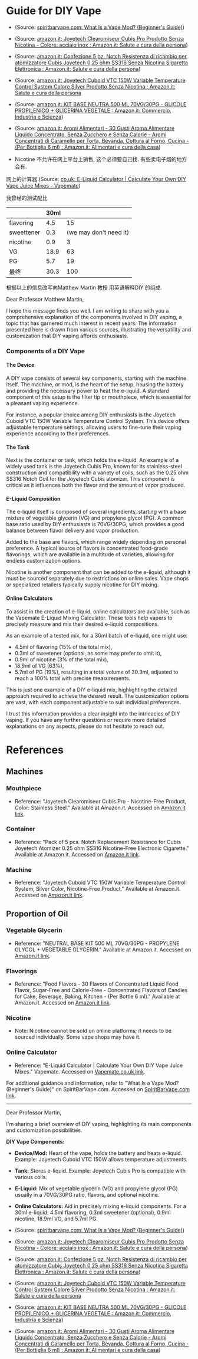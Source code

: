 # Guide for DIY Vape

- (Source:  [spiritbarvape.com: What Is a Vape Mod? (Beginner's Guide)](https://www.spiritbarvape.com/what-is-a-vape-mod/))
- (Source:  [amazon.it: Joyetech Clearomiseur Cubis Pro Prodotto Senza Nicotina - Colore: acciaio inox : Amazon.it: Salute e cura della persona](https://www.amazon.it/gp/product/B01H74N6KC/ref=ppx_yo_dt_b_asin_title_o03_s00?ie=UTF8&psc=1))
- (Source:  [amazon.it: Confezione 5 pz. Notch Resistenza di ricambio per atomizzatore Cubis Joyetech 0,25 ohm SS316 Senza Nicotina Sigaretta Elettronica : Amazon.it: Salute e cura della persona](https://www.amazon.it/gp/product/B01FAQ1KRA/ref=ppx_yo_dt_b_asin_title_o09_s00?ie=UTF8&psc=1))
- (Source:  [amazon.it: Joyetech Cuboid VTC 150W Variable Temperature Control System Colore Silver Prodotto Senza Nicotina : Amazon.it: Salute e cura della persona](https://www.amazon.it/gp/product/B01AS37FLU/ref=ppx_yo_dt_b_asin_title_o01_s00?ie=UTF8&psc=1)

- (Source:  [amazon.it: KIT BASE NEUTRA 500 ML 70VG/30PG - GLICOLE PROPILENICO + GLICERINA VEGETALE : Amazon.it: Commercio, Industria e Scienza](https://www.amazon.it/gp/product/B07B8STV5R/ref=ppx_yo_dt_b_asin_title_o03_s00?ie=UTF8&psc=1))
- (Source:  [amazon.it: Aromi Alimentari - 30 Gusti Aroma Alimentare Liquido Concentrato, Senza Zucchero e Senza Calorie - Aromi Concentrati di Caramelle per Torta, Bevanda, Cottura al Forno, Cucina - (Per Bottiglia 6 ml) : Amazon.it: Alimentari e cura della casa](https://www.amazon.it/Aromi-alimentari-alimentare-concentrato-concentrati/dp/B09DSN1VZ5/ref=sr_1_3?dib=eyJ2IjoiMSJ9.N2sH2Y4p1OqCM3-YOVQjY-I_pCXALNEs1_Y-LbV6QeVwpE8o-OzBedQiaEk6aRDH0Yr5TL5rlLOJytp8WGsJ3EUADLK3qHuPKC_GT4NMGTWljKStUi_oMkEP8Mvj5aoT1kw5ix5OjMbUpjJJtmbIyevSDkqBEfr1E6VsuC9P2SUQKIs-R6CZrjUoiI1_AGKzj7f-k_Gs06P311tSOwd1ZJiqTk9Yt7FDAOrBIcc1RmeTwYpy7rpJ8jlS3M78z5ALiyCaScdAhcUPtZCs5AZXVvgcrAIBZ5l0Yx-AsvWIfOg.Xp6A4lGU-AtqiwczQV0luRYlf6mnCGUcRIymMvltVz4&dib_tag=se&keywords=AROMA&qid=1717126642&sr=8-3))
- Nicotine 不允许在网上平台上销售, 这个必须要自己找. 有些卖电子烟的地方会有. 

网上的计算器
(Source:  [co.uk: E-Liquid Calculator | Calculate Your Own DIY Vape Juice Mixes - Vapemate](https://www.vapemate.co.uk/blogs/news/eliquid-mixing-calculator))

我曾经的测试配比

|            | 30ml |                        |
| ---------- | ---- | ---------------------- |
| flavoring  | 4.5  | 15                     |
| sweettener | 0.3  | (we may don't need it) |
| nicotine   | 0.9  | 3                      |
| VG         | 18.9 | 63                     |
| PG         | 5.7  | 19                     |
| 最终         | 30.3 | 100                    |


根据以上的信息改写向Matthew Martin 教授 用英语解释DIY 的组成.





Dear Professor Matthew Martin,

I hope this message finds you well. I am writing to share with you a comprehensive explanation of the components involved in DIY vaping, a topic that has garnered much interest in recent years. The information presented here is drawn from various sources, illustrating the versatility and customization that DIY vaping affords enthusiasts.

### Components of a DIY Vape

#### The Device

A DIY vape consists of several key components, starting with the machine itself. The machine, or mod, is the heart of the setup, housing the battery and providing the necessary power to heat the e-liquid. A standard component of this setup is the filter tip or mouthpiece, which is essential for a pleasant vaping experience.

For instance, a popular choice among DIY enthusiasts is the Joyetech Cuboid VTC 150W Variable Temperature Control System. This device offers adjustable temperature settings, allowing users to fine-tune their vaping experience according to their preferences.

#### The Tank

Next is the container or tank, which holds the e-liquid. An example of a widely used tank is the Joyetech Cubis Pro, known for its stainless-steel construction and compatibility with a variety of coils, such as the 0.25 ohm SS316 Notch Coil for the Joyetech Cubis atomizer. This component is critical as it influences both the flavor and the amount of vapor produced.

#### E-Liquid Composition

The e-liquid itself is composed of several ingredients, starting with a base mixture of vegetable glycerin (VG) and propylene glycol (PG). A common base ratio used by DIY enthusiasts is 70VG/30PG, which provides a good balance between flavor delivery and vapor production.

Added to the base are flavors, which range widely depending on personal preference. A typical source of flavors is concentrated food-grade flavorings, which are available in a multitude of varieties, allowing for endless customization options.

Nicotine is another component that can be added to the e-liquid, although it must be sourced separately due to restrictions on online sales. Vape shops or specialized retailers typically supply nicotine for DIY mixing.

#### Online Calculators

To assist in the creation of e-liquid, online calculators are available, such as the Vapemate E-Liquid Mixing Calculator. These tools help vapers to precisely measure and mix their desired e-liquid compositions.

As an example of a tested mix, for a 30ml batch of e-liquid, one might use:
- 4.5ml of flavoring (15% of the total mix),
- 0.3ml of sweetener (optional, as some may prefer to omit it),
- 0.9ml of nicotine (3% of the total mix),
- 18.9ml of VG (63%),
- 5.7ml of PG (19%),
resulting in a total volume of 30.3ml, adjusted to reach a 100% total with precise measurements.

This is just one example of a DIY e-liquid mix, highlighting the detailed approach required to achieve the desired result. The customization options are vast, with each component adjustable to suit individual preferences.

I trust this information provides a clear insight into the intricacies of DIY vaping. If you have any further questions or require more detailed explanations on any aspects, please do not hesitate to reach out.


# **References**

## **Machines**

### **Mouthpiece**
- Reference: "Joyetech Clearomiseur Cubis Pro - Nicotine-Free Product, Color: Stainless Steel." Available at Amazon.it. Accessed on [Amazon.it link](https://www.amazon.it/gp/product/B01H74N6KC/ref=ppx_yo_dt_b_asin_title_o03_s00?ie=UTF8&psc=1).

### **Container**
- Reference: "Pack of 5 pcs. Notch Replacement Resistance for Cubis Joyetech Atomizer 0.25 ohm SS316 Nicotine-Free Electronic Cigarette." Available at Amazon.it. Accessed on [Amazon.it link](https://www.amazon.it/gp/product/B01FAQ1KRA/ref=ppx_yo_dt_b_asin_title_o09_s00?ie=UTF8&psc=1).

### **Machine**
- Reference: "Joyetech Cuboid VTC 150W Variable Temperature Control System, Silver Color, Nicotine-Free Product." Available at Amazon.it. Accessed on [Amazon.it link](https://www.amazon.it/gp/product/B01AS37FLU/ref=ppx_yo_dt_b_asin_title_o01_s00?ie=UTF8&psc=1).

## **Proportion of Oil**

### **Vegetable Glycerin**
- Reference: "NEUTRAL BASE KIT 500 ML 70VG/30PG - PROPYLENE GLYCOL + VEGETABLE GLYCERIN." Available at Amazon.it. Accessed on [Amazon.it link](https://www.amazon.it/gp/product/B07B8STV5R/ref=ppx_yo_dt_b_asin_title_o03_s00?ie=UTF8&psc=1).

### **Flavorings**
- Reference: "Food Flavors - 30 Flavors of Concentrated Liquid Food Flavor, Sugar-Free and Calorie-Free - Concentrated Flavors of Candies for Cake, Beverage, Baking, Kitchen - (Per Bottle 6 ml)." Available at Amazon.it. Accessed on [Amazon.it link](https://www.amazon.it/Aromi-alimentari-alimentare-concentrato-concentrati/dp/B09DSN1VZ5/ref=sr_1_3?dib=eyJ2IjoiMSJ9.N2sH2Y4p1OqCM3-YOVQjY-I_pCXALNEs1_Y-LbV6QeVwpE8o-OzBedQiaEk6aRDH0Yr5TL5rlLOJytp8WGsJ3EUADLK3qHuPKC_GT4NMGTWljKStUi_oMkEP8Mvj5aoT1kw5ix5OjMbUpjJJtmbIyevSDkqBEfr1E6VsuC9P2SUQKIs-R6CZrjUoiI1_AGKzj7f-k_Gs06P311tSOwd1ZJiqTk9Yt7FDAOrBIcc1RmeTwYpy7rpJ8jlS3M78z5ALiyCaScdAhcUPtZCs5AZXVvgcrAIBZ5l0Yx-AsvWIfOg.Xp6A4lGU-AtqiwczQV0luRYlf6mnCGUcRIymMvltVz4&dib_tag=se&keywords=AROMA&qid=1717126642&sr=8-3).

### **Nicotine**
- Note: Nicotine cannot be sold on online platforms; it needs to be sourced individually. Some vape shops may have it.

### **Online Calculator**
- Reference: "E-Liquid Calculator | Calculate Your Own DIY Vape Juice Mixes." Vapemate. Accessed on [Vapemate.co.uk link](https://www.vapemate.co.uk/blogs/news/eliquid-mixing-calculator).

For additional guidance and information, refer to "What Is a Vape Mod? (Beginner's Guide)" on SpiritBarVape.com. Accessed on [SpiritBarVape.com link](https://www.spiritbarvape.com/what-is-a-vape-mod/).

---

Dear Professor Martin,

I'm sharing a brief overview of DIY vaping, highlighting its main components and customization possibilities.

**DIY Vape Components:**

- **Device/Mod:** Heart of the vape, holds the battery and heats e-liquid. Example: Joyetech Cuboid VTC 150W allows temperature adjustments.
- **Tank:** Stores e-liquid. Example: Joyetech Cubis Pro is compatible with various coils.
- **E-Liquid:** Mix of vegetable glycerin (VG) and propylene glycol (PG) usually in a 70VG/30PG ratio, flavors, and optional nicotine.
- **Online Calculators:** Aid in precisely mixing e-liquid components. For a 30ml e-liquid: 4.5ml flavoring, 0.3ml sweetener (optional), 0.9ml nicotine, 18.9ml VG, and 5.7ml PG.

- (Source:  [spiritbarvape.com: What Is a Vape Mod? (Beginner's Guide)](https://www.spiritbarvape.com/what-is-a-vape-mod/))
- (Source:  [amazon.it: Joyetech Clearomiseur Cubis Pro Prodotto Senza Nicotina - Colore: acciaio inox : Amazon.it: Salute e cura della persona](https://www.amazon.it/gp/product/B01H74N6KC/ref=ppx_yo_dt_b_asin_title_o03_s00?ie=UTF8&psc=1))
- (Source:  [amazon.it: Confezione 5 pz. Notch Resistenza di ricambio per atomizzatore Cubis Joyetech 0,25 ohm SS316 Senza Nicotina Sigaretta Elettronica : Amazon.it: Salute e cura della persona](https://www.amazon.it/gp/product/B01FAQ1KRA/ref=ppx_yo_dt_b_asin_title_o09_s00?ie=UTF8&psc=1))
- (Source:  [amazon.it: Joyetech Cuboid VTC 150W Variable Temperature Control System Colore Silver Prodotto Senza Nicotina : Amazon.it: Salute e cura della persona](https://www.amazon.it/gp/product/B01AS37FLU/ref=ppx_yo_dt_b_asin_title_o01_s00?ie=UTF8&psc=1)

- (Source:  [amazon.it: KIT BASE NEUTRA 500 ML 70VG/30PG - GLICOLE PROPILENICO + GLICERINA VEGETALE : Amazon.it: Commercio, Industria e Scienza](https://www.amazon.it/gp/product/B07B8STV5R/ref=ppx_yo_dt_b_asin_title_o03_s00?ie=UTF8&psc=1))
- (Source:  [amazon.it: Aromi Alimentari - 30 Gusti Aroma Alimentare Liquido Concentrato, Senza Zucchero e Senza Calorie - Aromi Concentrati di Caramelle per Torta, Bevanda, Cottura al Forno, Cucina - (Per Bottiglia 6 ml) : Amazon.it: Alimentari e cura della casa](https://www.amazon.it/Aromi-alimentari-alimentare-concentrato-concentrati/dp/B09DSN1VZ5/ref=sr_1_3?dib=eyJ2IjoiMSJ9.N2sH2Y4p1OqCM3-YOVQjY-I_pCXALNEs1_Y-LbV6QeVwpE8o-OzBedQiaEk6aRDH0Yr5TL5rlLOJytp8WGsJ3EUADLK3qHuPKC_GT4NMGTWljKStUi_oMkEP8Mvj5aoT1kw5ix5OjMbUpjJJtmbIyevSDkqBEfr1E6VsuC9P2SUQKIs-R6CZrjUoiI1_AGKzj7f-k_Gs06P311tSOwd1ZJiqTk9Yt7FDAOrBIcc1RmeTwYpy7rpJ8jlS3M78z5ALiyCaScdAhcUPtZCs5AZXVvgcrAIBZ5l0Yx-AsvWIfOg.Xp6A4lGU-AtqiwczQV0luRYlf6mnCGUcRIymMvltVz4&dib_tag=se&keywords=AROMA&qid=1717126642&sr=8-3))

